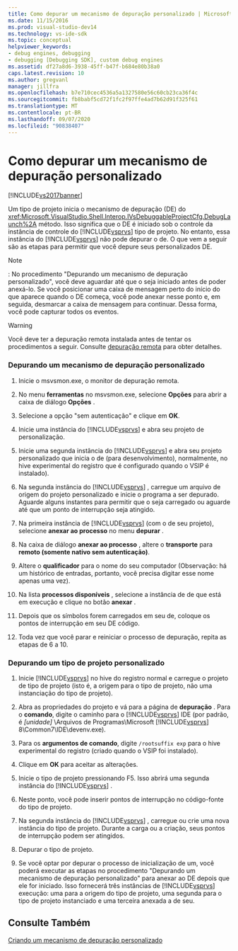 ```yaml
---
title: Como depurar um mecanismo de depuração personalizado | Microsoft Docs
ms.date: 11/15/2016
ms.prod: visual-studio-dev14
ms.technology: vs-ide-sdk
ms.topic: conceptual
helpviewer_keywords:
- debug engines, debugging
- debugging [Debugging SDK], custom debug engines
ms.assetid: df27a8d6-3938-45ff-b47f-b684e80b38a0
caps.latest.revision: 10
ms.author: gregvanl
manager: jillfra
ms.openlocfilehash: b7e710cec4536a5a1327580e56c60cb23ca36f4c
ms.sourcegitcommit: fb8babf5cd72f1fc2f97ffe4ad7b62d91f325f61
ms.translationtype: MT
ms.contentlocale: pt-BR
ms.lasthandoff: 09/07/2020
ms.locfileid: "90838407"
---
```

# <a name="how-to-debug-a-custom-debug-engine"></a>Como depurar um mecanismo de depuração personalizado
[!INCLUDE[vs2017banner](../../includes/vs2017banner.md)]

Um tipo de projeto inicia o mecanismo de depuração (DE) do <xref:Microsoft.VisualStudio.Shell.Interop.IVsDebuggableProjectCfg.DebugLaunch%2A> método. Isso significa que o DE é iniciado sob o controle da instância de controle do [!INCLUDE[vsprvs](../../includes/vsprvs-md.md)] tipo de projeto. No entanto, essa instância do [!INCLUDE[vsprvs](../../includes/vsprvs-md.md)] não pode depurar o de. O que vem a seguir são as etapas para permitir que você depure seus personalizados DE.  
  
> [!NOTE]
> : No procedimento "Depurando um mecanismo de depuração personalizado", você deve aguardar até que o seja iniciado antes de poder anexá-lo. Se você posicionar uma caixa de mensagem perto do início do que aparece quando o DE começa, você pode anexar nesse ponto e, em seguida, desmarcar a caixa de mensagem para continuar. Dessa forma, você pode capturar todos os eventos.  
  
> [!WARNING]
> Você deve ter a depuração remota instalada antes de tentar os procedimentos a seguir. Consulte [depuração remota](../../debugger/remote-debugging.md) para obter detalhes.  
  
### <a name="debugging-a-custom-debug-engine"></a>Depurando um mecanismo de depuração personalizado  
  
1. Inicie o msvsmon.exe, o monitor de depuração remota.  
  
2. No menu **ferramentas** no msvsmon.exe, selecione **Opções** para abrir a caixa de diálogo **Opções** .  
  
3. Selecione a opção "sem autenticação" e clique em **OK**.  
  
4. Inicie uma instância do [!INCLUDE[vsprvs](../../includes/vsprvs-md.md)] e abra seu projeto de personalização.  
  
5. Inicie uma segunda instância do [!INCLUDE[vsprvs](../../includes/vsprvs-md.md)] e abra seu projeto personalizado que inicia o de (para desenvolvimento), normalmente, no hive experimental do registro que é configurado quando o VSIP é instalado).  
  
6. Na segunda instância do [!INCLUDE[vsprvs](../../includes/vsprvs-md.md)] , carregue um arquivo de origem do projeto personalizado e inicie o programa a ser depurado. Aguarde alguns instantes para permitir que o seja carregado ou aguarde até que um ponto de interrupção seja atingido.  
  
7. Na primeira instância de [!INCLUDE[vsprvs](../../includes/vsprvs-md.md)] (com o de seu projeto), selecione **anexar ao processo** no menu **depurar** .  
  
8. Na caixa de diálogo **anexar ao processo** , altere o **transporte** para **remoto (somente nativo sem autenticação)**.  
  
9. Altere o **qualificador** para o nome do seu computador (Observação: há um histórico de entradas, portanto, você precisa digitar esse nome apenas uma vez).  
  
10. Na lista **processos disponíveis** , selecione a instância de de que está em execução e clique no botão **anexar** .  
  
11. Depois que os símbolos forem carregados em seu de, coloque os pontos de interrupção em seu DE código.  
  
12. Toda vez que você parar e reiniciar o processo de depuração, repita as etapas de 6 a 10.  
  
### <a name="debugging-a-custom-project-type"></a>Depurando um tipo de projeto personalizado  
  
1. Inicie [!INCLUDE[vsprvs](../../includes/vsprvs-md.md)] no hive do registro normal e carregue o projeto de tipo de projeto (isto é, a origem para o tipo de projeto, não uma instanciação do tipo de projeto).  
  
2. Abra as propriedades do projeto e vá para a página de **depuração** . Para o **comando**, digite o caminho para o [!INCLUDE[vsprvs](../../includes/vsprvs-md.md)] IDE (por padrão, é *[unidade]* \Arquivos de Programas\Microsoft [!INCLUDE[vsprvs](../../includes/vsprvs-md.md)] 8\Common7\IDE\devenv.exe).  
  
3. Para os **argumentos de comando**, digite `/rootsuffix exp` para o hive experimental do registro (criado quando o VSIP foi instalado).  
  
4. Clique em **OK** para aceitar as alterações.  
  
5. Inicie o tipo de projeto pressionando F5. Isso abrirá uma segunda instância do [!INCLUDE[vsprvs](../../includes/vsprvs-md.md)] .  
  
6. Neste ponto, você pode inserir pontos de interrupção no código-fonte do tipo de projeto.  
  
7. Na segunda instância do [!INCLUDE[vsprvs](../../includes/vsprvs-md.md)] , carregue ou crie uma nova instância do tipo de projeto. Durante a carga ou a criação, seus pontos de interrupção podem ser atingidos.  
  
8. Depurar o tipo de projeto.  
  
9. Se você optar por depurar o processo de inicialização de um, você poderá executar as etapas no procedimento "Depurando um mecanismo de depuração personalizado" para anexar ao DE depois que ele for iniciado. Isso fornecerá três instâncias de [!INCLUDE[vsprvs](../../includes/vsprvs-md.md)] execução: uma para a origem do tipo de projeto, uma segunda para o tipo de projeto instanciado e uma terceira anexada a de seu.  
  
## <a name="see-also"></a>Consulte Também  
 [Criando um mecanismo de depuração personalizado](../../extensibility/debugger/creating-a-custom-debug-engine.md)
